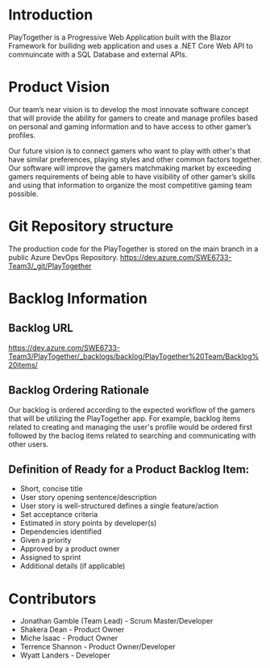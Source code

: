 # Introduction 
PlayTogether is a Progressive Web Application built with the Blazor Framework for builidng web application and uses a .NET Core Web API to commuincate with a SQL Database and external APIs. 

# Product Vision
Our team’s near vision is to develop the most innovate software concept that will provide the ability for gamers to create and manage profiles based on personal and gaming information and to have access to other gamer’s profiles.

Our future vision is to connect gamers who want to play with other's that have similar preferences, playing styles and other common factors together. Our software will improve the gamers matchmaking market by exceeding gamers requirements of being able to have visibility of other gamer’s skills and using that information to organize the most competitive gaming team possible.

# Git Repository structure
The production code for the PlayTogether is stored on the main branch in a public Azure DevOps Repository.
https://dev.azure.com/SWE6733-Team3/_git/PlayTogether

# Backlog Information

## Backlog URL 
https://dev.azure.com/SWE6733-Team3/PlayTogether/_backlogs/backlog/PlayTogether%20Team/Backlog%20items/

## Backlog Ordering Rationale
Our backlog is ordered according to the expected workflow of the gamers that will be utilizing the PlayTogether app. For example, backlog items related to creating and managing the user's profile would be ordered first followed by the baclog items related to searching and communicating with other users.

## Definition of Ready for a Product Backlog Item:
* Short, concise title
* User story opening sentence/description
* User story is well-structured defines a single feature/action
* Set acceptance criteria
* Estimated in story points by developer(s)
* Dependencies identified
* Given a priority
* Approved by a product owner
* Assigned to sprint
* Additional details (if applicable)

# Contributors
* Jonathan Gamble (Team Lead) - Scrum Master/Developer
* Shakera Dean - Product Owner
* Miche Isaac - Product Owner
* Terrence Shannon - Product Owner/Developer
* Wyatt Landers - Developer
